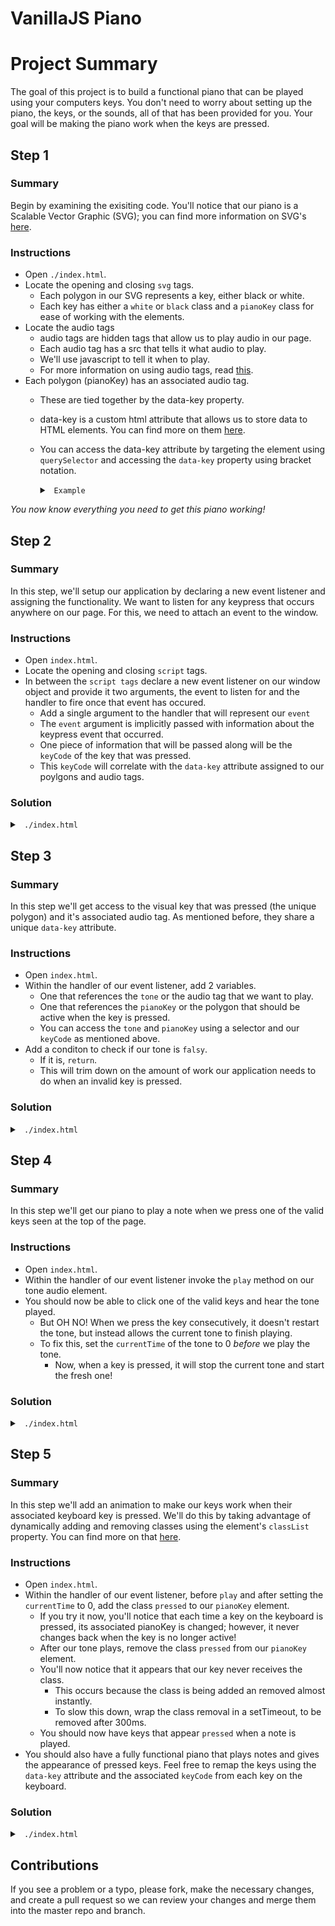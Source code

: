 # VanillaJS Piano

# Project Summary

The goal of this project is to build a functional piano that can be played using your computers keys. You don't need to worry about setting up the piano, the keys, or the sounds, all of that has been provided for you. Your goal will be making the piano work when the keys are pressed.

## Step 1

### Summary

Begin by examining the exisiting code. You'll notice that our piano is a Scalable Vector Graphic (SVG); you can find more information on SVG's <a href="https://www.w3schools.com/graphics/svg_intro.asp">here</a>.

### Instructions

* Open `./index.html`.
* Locate the opening and closing `svg` tags.
    * Each polygon in our SVG represents a key, either black or white.
    * Each key has either a `white` or `black` class and a `pianoKey` class for ease of working with the elements.
* Locate the audio tags
    * audio tags are hidden tags that allow us to play audio in our page.
    * Each audio tag has a src that tells it what audio to play.
    * We'll use javascript to tell it when to play.
    * For more information on using audio tags, read <a href="https://www.w3schools.com/tags/ref_av_dom.asp">this</a>.
* Each polygon (pianoKey) has an associated audio tag.
    * These are tied together by the data-key property.
    * data-key is a custom html attribute that allows us to store data to HTML elements. You can find more on them <a href="https://www.w3schools.com/tags/att_global_data.asp">here</a>.
    * You can access the data-key attribute by targeting the element using `querySelector` and accessing the `data-key` property using bracket notation.
        <details>
        <summary><code> Example </code></summary>
        ```js
            // Here we're accessing the audio element with a data-key property of 65

            const element = document.querySelector('audio[data-key="65"]');
        ```
        </details>
_You now know everything you need to get this piano working!_
## Step 2

### Summary

In this step, we'll setup our application by declaring a new event listener and assigning the functionality. We want to listen for any keypress that occurs anywhere on our page. For this, we need to attach an event to the window.

### Instructions

* Open `index.html`.
* Locate the opening and closing `script` tags.
* In between the `script tags` declare a new event listener on our window object and provide it two arguments, the event to listen for and the handler to fire once that event has occured.
    * Add a single argument to the handler that will represent our `event`
    * The `event` argument is implicitly passed with information about the keypress event that occurred.
    * One piece of information that will be passed along will be the `keyCode` of the key that was pressed.
    * This `keyCode` will correlate with the `data-key` attribute assigned to our poylgons and audio tags.

### Solution

<details>

<summary> <code> ./index.html </code> </summary>

```js
window.addEventListener('keypress', (e) => {

});

```

</details>

## Step 3

### Summary

In this step we'll get access to the visual key that was pressed (the unique polygon) and it's associated audio tag. As mentioned before, they share a unique `data-key` attribute.

### Instructions

* Open `index.html`.
* Within the handler of our event listener, add 2 variables.
    * One that references the `tone` or the audio tag that we want to play.
    * One that references the `pianoKey` or the polygon that should be active when the key is pressed.
    * You can access the `tone` and `pianoKey` using a selector and our `keyCode` as mentioned above.
* Add a conditon to check if our tone is `falsy`.
    * If it is, `return`.
    * This will trim down on the amount of work our application needs to do when an invalid key is pressed.

### Solution

<details>

<summary> <code> ./index.html </code> </summary>

```js
window.addEventListener('keypress', (e) => {
    const tone = document.querySelector(`audio[data-key="${e.keyCode}"]`);
    if (!tone) return;
    const pianoKey = document.querySelector(`.pianoKey[data-key="${e.keyCode}"]`);
});
```

</details>

## Step 4

### Summary

In this step we'll get our piano to play a note when we press one of the valid keys seen at the top of the page.

### Instructions

* Open `index.html`.
* Within the handler of our event listener invoke the `play` method on our tone audio element.
* You should now be able to click one of the valid keys and hear the tone played.
    * But OH NO! When we press the key consecutively, it doesn't restart the tone, but instead allows the current tone to finish playing.
    * To fix this, set the `currentTime` of the tone to 0 *before* we play the tone.
        * Now, when a key is pressed, it will stop the current tone and start the fresh one!

### Solution

<details>

<summary> <code> ./index.html </code> </summary>

```js
window.addEventListener('keypress', (e) => {
    const tone = document.querySelector(`audio[data-key="${e.keyCode}"]`);
    if (!tone) return;
    const pianoKey = document.querySelector(`.pianoKey[data-key="${e.keyCode}"]`);
    tone.currentTime = 0;
    tone.play();
});
```

</details>

## Step 5

### Summary

In this step we'll add an animation to make our keys work when their associated keyboard key is pressed. We'll do this by taking advantage of dynamically adding and removing classes using the element's `classList` property. You can find more on that <a href="https://www.w3schools.com/jsref/prop_element_classlist.asp">here</a>.

### Instructions

* Open `index.html`.
* Within the handler of our event listener, before `play` and after setting the `currentTime` to 0, add the class `pressed` to our `pianoKey` element.
    * If you try it now, you'll notice that each time a key on the keyboard is pressed, its associated pianoKey is changed; however, it never changes back when the key is no longer active!
    * After our tone plays, remove the class `pressed` from our `pianoKey` element.
    * You'll now notice that it appears that our key never receives the class.
        * This occurs because the class is being added an removed almost instantly.
        * To slow this down, wrap the class removal in a setTimeout, to be removed after 300ms.
    * You should now have keys that appear `pressed` when a note is played.
* You should also have a fully functional piano that plays notes and gives the appearance of pressed keys. Feel free to remap the keys using the `data-key` attribute and the associated `keyCode` from each key on the keyboard.
### Solution

<details>

<summary> <code> ./index.html </code> </summary>

```js
window.addEventListener('keypress', (e) => {
    const tone = document.querySelector(`audio[data-key="${e.keyCode}"]`);
    if (!tone) return;
    const pianoKey = document.querySelector(`.pianoKey[data-key="${e.keyCode}"]`);
    tone.currentTime = 0;
    pianoKey.classList.add('pressed')
    tone.play();
    setTimeout(() => pianoKey.classList.remove('pressed'), 300);
});
```

</details>

## Contributions

If you see a problem or a typo, please fork, make the necessary changes, and create a pull request so we can review your changes and merge them into the master repo and branch.
